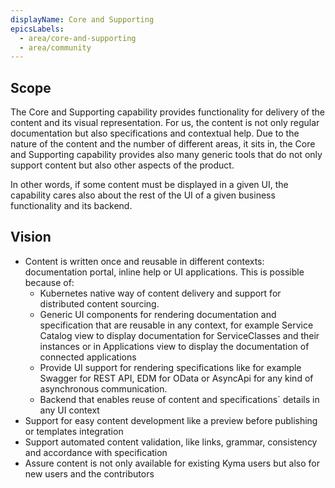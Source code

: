 ```yaml
---
displayName: Core and Supporting
epicsLabels:
  - area/core-and-supporting
  - area/community
---
```


## Scope

The Core and Supporting capability provides functionality for delivery of the content and its visual representation. For us, the content is not only regular documentation but also specifications and contextual help.
Due to the nature of the content and the number of different areas, it sits in, the Core and Supporting capability provides also many generic tools that do not only support content but also other aspects of the product.

In other words, if some content must be displayed in a given UI, the capability cares also about the rest of the UI of a given business functionality and its backend.

## Vision

- Content is written once and reusable in different contexts: documentation portal, inline help or UI applications. This is possible because of:
  - Kubernetes native way of content delivery and support for distributed content sourcing.
  - Generic UI components for rendering documentation and specification that are reusable in any context, for example Service Catalog view to display documentation for ServiceClasses and their instances or in Applications view to display the documentation of connected applications
  - Provide UI support for rendering specifications like for example Swagger for REST API, EDM for OData or AsyncApi for any kind of asynchronous communication.
  - Backend that enables reuse of content and specifications` details in any UI context
- Support for easy content development like a preview before publishing or templates integration
- Support automated content validation, like links, grammar, consistency and accordance with specification
- Assure content is not only available for existing Kyma users but also for new users and the contributors



